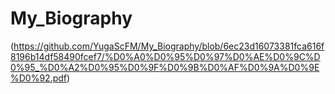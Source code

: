 # My_Biography
 (https://github.com/YugaScFM/My_Biography/blob/6ec23d16073381fca616f8196b14df58490fcef7/%D0%A0%D0%95%D0%97%D0%AE%D0%9C%D0%95_%D0%A2%D0%95%D0%9F%D0%9B%D0%AF%D0%9A%D0%9E%D0%92.pdf)
